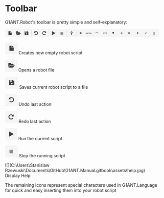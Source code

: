# Toolbar

G1ANT.Robot&apos;s toolbar is pretty simple and self-explanatory:

![](https://github.com/G1ANT-Robot/G1ANT.Manual/raw/develop/-assets/g1ant.robot-toolbar.jpg)

![](https://github.com/G1ANT-Robot/G1ANT.Manual/raw/develop/-assets/new.jpg) Creates new empty robot script

![](https://github.com/G1ANT-Robot/G1ANT.Manual/raw/develop/-assets/open.jpg) Opens a robot file

![](https://github.com/G1ANT-Robot/G1ANT.Manual/raw/develop/-assets/save.jpg) Saves current robot script to a file

![](https://github.com/G1ANT-Robot/G1ANT.Manual/raw/develop/-assets/undo.jpg) Undo last action

![](https://github.com/G1ANT-Robot/G1ANT.Manual/raw/develop/-assets/redo.jpg) Redo last action

![](https://github.com/G1ANT-Robot/G1ANT.Manual/raw/develop/-assets/run.jpg) Run the current script

![](https://github.com/G1ANT-Robot/G1ANT.Manual/raw/develop/-assets/stop.jpg) Stop the running script

![](C:\Users\Stanislaw Rzewuski\Documents\GitHub\G1ANT.Manual\.gitbook\assets\help.jpg) Display Help

The remaining icons represent special characters used in G1ANT.Language for quick and easy inserting them into your robot script